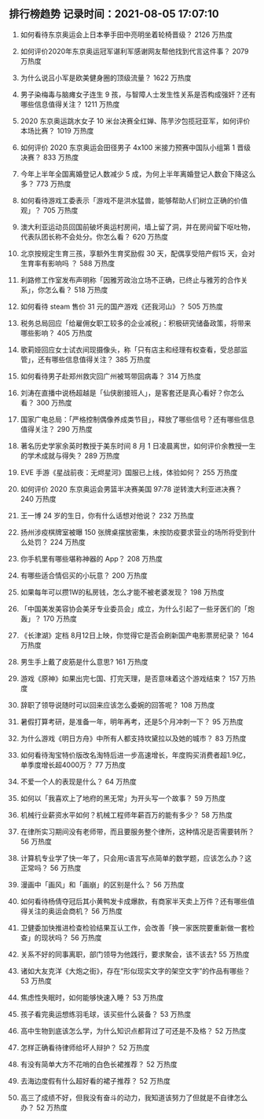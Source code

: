 
## 排行榜趋势 记录时间：2021-08-05 17:07:10
  
  1. 如何看待东京奥运会上日本拳手田中亮明坐着轮椅晋级？ 2126 万热度
    
  2. 如何评价2020年东京奥运冠军谌利军感谢网友帮他找到代言这件事？ 2079 万热度
    
  3. 为什么说吕小军是欧美健身圈的顶级流量？ 1622 万热度
    
  4. 男子染梅毒与脑瘫女子连生 9 孩，与智障人士发生性关系是否构成强奸？还有哪些信息值得关注？ 1211 万热度
    
  5. 2020 东京奥运跳水女子 10 米台决赛全红婵、陈芋汐包揽冠亚军，如何评价本场比赛？ 1019 万热度
    
  6. 如何评价 2020 东京奥运会田径男子 4x100 米接力预赛中国队小组第 1 晋级决赛？ 833 万热度
    
  7. 今年上半年全国离婚登记人数减少 5 成，为何上半年离婚登记人数会下降这么多？ 773 万热度
    
  8. 如何看待游戏工委表示「游戏不是洪水猛兽，能够帮助人们树立正确的价值观」？ 705 万热度
    
  9. 澳大利亚运动员回国前破坏奥运村房间，墙上留了洞，并在房间留下呕吐物，代表队团长称不会处分。你怎么看？ 620 万热度
    
  10. 北京按规定生育三孩，享额外生育奖励假 30 天，配偶享受陪产假15 天，会对生育率有影响吗 ？ 588 万热度
    
  11. 利路修工作室发布声明称「因雅芳政治立场不正确，已终止与雅芳的合作关系」，你怎么看？ 518 万热度
    
  12. 如何看待 steam 售价 31 元的国产游戏《还我河山》？ 505 万热度
    
  13. 税务总局回应「给雇佣女职工较多的企业减税」：积极研究储备政策，将带来哪些影响？ 405 万热度
    
  14. 歌莉娅回应女士试衣间现摄像头，称「只有店主和经理有权查看，受总部监管」，还有哪些信息值得关注？ 385 万热度
    
  15. 如何看待男子赴郑州救灾回广州被骂带回病毒？ 314 万热度
    
  16. 刘涛在直播中说杨超越是「仙侠剧接班人」，是客套还是真心看好？你怎么看？ 300 万热度
    
  17. 国家广电总局：「严格控制偶像养成类节目」，释放了哪些信号？还有哪些信息值得关注？ 290 万热度
    
  18. 著名历史学家余英时教授于美东时间 8 月 1 日凌晨离世，如何评价余教授一生的学术成就与得失？ 289 万热度
    
  19. EVE 手游《星战前夜：无烬星河》国服已上线，体验如何？ 255 万热度
    
  20. 如何评价 2020 东京奥运会男篮半决赛美国 97:78 逆转澳大利亚进决赛？ 240 万热度
    
  21. 王一博 24 岁的生日，你有什么话想对他说？ 232 万热度
    
  22. 扬州涉疫棋牌室被曝 150 张牌桌摆放密集，未按防疫要求营业的场所将受到什么处罚？ 224 万热度
    
  23. 你手机里有哪些堪称神器的 App？ 208 万热度
    
  24. 有哪些适合情侣买的小玩意？ 200 万热度
    
  25. 如果每年可以攒1W的私房钱，怎么才能不被老婆发现？ 198 万热度
    
  26. 「中国美发美容协会美牙专业委员会」成立，为什么引起了一些牙医们的「炮轰」？ 170 万热度
    
  27. 《长津湖》定档 8月12日上映，你觉得它是否会刷新国产电影票房纪录？ 164 万热度
    
  28. 男生手上戴了皮筋是什么意思? 161 万热度
    
  29. 游戏《原神》如果出完七国、打完天理，是否意味着这个游戏结束？ 157 万热度
    
  30. 辞职了领导说随时可以回来应该怎么委婉的回答呢？ 108 万热度
    
  31. 暑假打算考研，是准备一年，明年再考，还是5个月冲刺一下？ 95 万热度
    
  32. 为什么游戏《明日方舟》中所有人都支持坎黛拉以及她的城市？ 83 万热度
    
  33. 如何看待淘宝特价版改名淘特后进一步高速增长，年度购买消费者超1.9亿，单季度增长超4000万？ 77 万热度
    
  34. 不爱一个人的表现是什么？ 64 万热度
    
  35. 如何以「我喜欢上了地府的黑无常」为开头写一个故事？ 59 万热度
    
  36. 机械行业薪资水平如何？机械工程师年薪百万的能有多少？ 58 万热度
    
  37. 在律所实习期间没有老师带，而且要服务整个律所，这种情况是否需要转所？ 56 万热度
    
  38. 计算机专业学了快一年了，只会用c语言写点简单的数学题，应该怎么办？这正常吗？ 56 万热度
    
  39. 漫画中「画风」和「画崩」的区别是什么？ 56 万热度
    
  40. 如何看待杨倩夺冠后其小黄鸭发卡成爆款，有商家半天卖上万件？还有哪些值得关注的奥运会商机？ 56 万热度
    
  41. 卫健委加快推进检查检验结果互认工作，会改善「换一家医院要重新做一套检查」的现状吗？ 56 万热度
    
  42. 关系不好的同事离职，部门领导为他践行，要求聚会，该不该去? 55 万热度
    
  43. 诸如大友克洋《大炮之街》，存在“形似现实文字的架空文字”的作品有哪些？ 53 万热度
    
  44. 焦虑性失眠时，如何能够快速入睡？ 53 万热度
    
  45. 孩子看完奥运想练羽毛球，该买些什么装备？ 53 万热度
    
  46. 高中生物到底该怎么学，为什么知识点都背过了可还是不及格？ 52 万热度
    
  47. 怎样正确看待律师给坏人辩护？ 52 万热度
    
  48. 有没有简单大方不花哨的白色长裙推荐？ 52 万热度
    
  49. 去海边度假有什么超好看的裙子推荐？ 52 万热度
    
  50. 高三了成绩不好，但我没有奋斗的动力，我知道该努力了但就是不自律怎么办？ 52 万热度
    